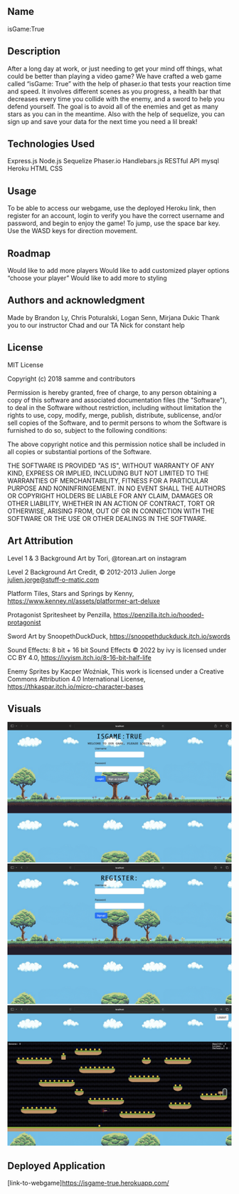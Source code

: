 ## Name
isGame:True

## Description
After a long day at work, or just needing to get your mind off things, what could be better than playing a video game? We have crafted a web game called “isGame: True” with the help of phaser.io that tests your reaction time and speed. It involves different scenes as you progress, a health bar that decreases every time you collide with the enemy, and a sword to help you defend yourself. The goal is to avoid all of the enemies and get as many stars as you can in the meantime. Also with the help of sequelize, you can sign up and save your data for the next time you need a lil break!

## Technologies Used
Express.js
Node.js
Sequelize
Phaser.io
Handlebars.js
RESTful API
mysql
Heroku
HTML
CSS

## Usage
To be able to access our webgame, use the deployed Heroku link, then register for an account, login to verify you have the correct username and password, and begin to enjoy the game! 
To jump, use the space bar key.
Use the WASD keys for direction movement.

## Roadmap
Would like to add more players
Would like to add customized player options “choose your player”
Would like to add more to styling 

## Authors and acknowledgment
Made by Brandon Ly, Chris Poturalski, Logan Senn, Mirjana Dukic
Thank you to our instructor Chad and our TA Nick for constant help

## License
MIT License

Copyright (c) 2018 samme and contributors

Permission is hereby granted, free of charge, to any person obtaining a copy
of this software and associated documentation files (the "Software"), to deal
in the Software without restriction, including without limitation the rights
to use, copy, modify, merge, publish, distribute, sublicense, and/or sell
copies of the Software, and to permit persons to whom the Software is
furnished to do so, subject to the following conditions:

The above copyright notice and this permission notice shall be included in all
copies or substantial portions of the Software.

THE SOFTWARE IS PROVIDED "AS IS", WITHOUT WARRANTY OF ANY KIND, EXPRESS OR
IMPLIED, INCLUDING BUT NOT LIMITED TO THE WARRANTIES OF MERCHANTABILITY,
FITNESS FOR A PARTICULAR PURPOSE AND NONINFRINGEMENT. IN NO EVENT SHALL THE
AUTHORS OR COPYRIGHT HOLDERS BE LIABLE FOR ANY CLAIM, DAMAGES OR OTHER
LIABILITY, WHETHER IN AN ACTION OF CONTRACT, TORT OR OTHERWISE, ARISING FROM,
OUT OF OR IN CONNECTION WITH THE SOFTWARE OR THE USE OR OTHER DEALINGS IN THE
SOFTWARE.

## Art Attribution
Level 1 & 3 Background Art by Tori, @torean.art on instagram

Level 2 Background Art Credit, © 2012-2013 Julien Jorge <julien.jorge@stuff-o-matic.com>

Platform Tiles, Stars and Springs by Kenny, https://www.kenney.nl/assets/platformer-art-deluxe

Protagonist Spritesheet by Penzilla, https://penzilla.itch.io/hooded-protagonist

Sword Art by SnoopethDuckDuck, https://snoopethduckduck.itch.io/swords

Sound Effects: 8 bit + 16 bit Sound Effects © 2022 by ivy is licensed under CC BY 4.0, https://ivyism.itch.io/8-16-bit-half-life

Enemy Sprites by Kacper Woźniak, This work is licensed under a Creative Commons Attribution 4.0 International License, https://thkaspar.itch.io/micro-character-bases

## Visuals
![login-screenshot](./images/Screen%20Shot%202023-01-28%20at%2010.56.06%20PM.png)
![signup-screenshot](./images/Screen%20Shot%202023-01-28%20at%2010.56.17%20PM.png)
![game-screenshot](./images/Screen%20Shot%202023-01-28%20at%2010.56.39%20PM.png)

## Deployed Application
[link-to-webgame]https://isgame-true.herokuapp.com/


